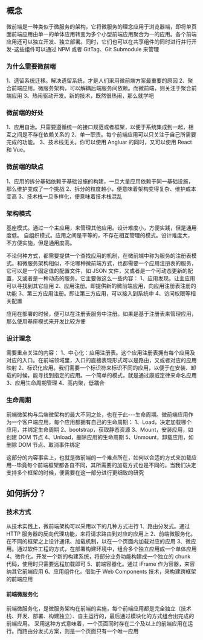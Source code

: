 ## 概念

微前端是一种类似于微服务的架构，它将微服务的理念应用于浏览器端，即将单页面前端应用由单一的单体应用转变为多个小型前端应用聚合为一的应用。各个前端应用还可以独立开发、独立部署。同时，它们也可以在共享组件的同时进行并行开发-这些组件可以通过 NPM 或者 GitTag、Git Submodule 来管理

### 为什么需要微前端

1、遗留系统迁移。解决遗留系统，才是人们采用微前端方案最重要的原因
2、聚合前端应用。微服务架构，可以解耦后端服务间依赖。而微前端，则关注于聚合前端应用
3、热闹驱动开发。新的技术，既然很热闹，那么就学吧

### 微前端的好处

1、应用自治。只需要遵循统一的接口规范或者框架，以便于系统集成到一起，相互之间是不存在依赖关系的
2、单一职责。每个前端应用可以只关注于自己所需要完成的功能。
3、技术栈无关。你可以使用 Angluar 的同时，又可以使用 React 和 Vue。

### 微前端的缺点

1、应用的拆分基础依赖于基础设施的构建，一旦大量应用依赖于同一基础设施，那么维护变成了一个挑战
2、拆分的粒度越小，便意味着架构变得复杂、维护成本变高
3、技术栈一旦多样化，便意味着技术栈混乱

### 架构模式

基座模式。通过一个主应用，来管理其他应用。设计难度小，方便实践，但是通用度低。
自组织模式。应用之间是平等的，不存在相互管理的模式。设计难度大，不方便实施，但是通用度高。

不论何种方式，都需要提供一个查找应用的机制，在微前端中称为服务的注册表模式。和微服务架构相似，不论哪种微前端方式，也都需要一个应用注册表的服务，它可以是一个固定值的配置文件，如 JSON 文件，又或者是一个可动态更新的配置，又或者是一种动态的服务。它主要做这么一些内容：
1、应用发现。让主应用可以寻找到其它应用
2、应用注册。即提供新的微前端应用，向应用注册表注册的功能
3、第三方应用注册。即让第三方应用，可以接入到系统中
4、访问权限等相关配置

应用在部署的时候，便可以在注册表服务中注册。如果是基于注册表来管理应用，那么使用基座模式来开发比较方便

### 设计理念

需要重点关注的内容：
1、中心化：应用注册表。这个应用注册表拥有每个应用及对应的入口。在前端领域里，入口的直接表现形式可以是路由，又或者对应的应用映射
2、标识化应用。我们需要一个标识符来标识不同的应用，以便于在安装、卸载的时候，能寻找到指定的应用。一个简单的模式，就是通过康威定律来命名应用
3、应用生命周期管理
4、高内聚，低耦合

### 生命周期

前端微架构与后端微架构的最大不同之处，也在于此---生命周期。微前端应用作为一个客户端应用，每个应用都拥有自己的生命周期：
1、Load，决定加载哪个应用，并绑定生命周期
2、bootstrap，获取静态资源
3、Mount，安装应用，如创建 DOM 节点
4、Unload，删除应用的生命周期
5、Unmount，卸载应用，如删除 DOM 节点、取消事件绑定

这部分的内容事实上，也就是微前端的一个难点所在，如何以合适的方式来加载应用--毕竟每个前端框架都各自不同，其所需要的加载方式也是不同的。当我们决定支持多个框架的时候，便需要在这一部分进行更细致的研究

## 如何拆分？

### 技术方式

从技术实践上，微前端架构可以采用以下的几种方式进行
1、路由分发式。通过 HTTP 服务器的反向代理功能，来将请求路由到对应的应用上
2、前端微服务化。在不同的框架之上设计通讯、加载机制，以在一个页面内加载对应的应用
3、微应用。通过软件工程的方式，在部署构建环境中，组合多个独立应用成一个单体应用
4、微件化。开发一个新的构建系统，将部分业务功能构建成一个独立的 chunk 代码，使用时只需要远程加载即可
5、前端容器化。通过 iFrame 作为容器，来容纳其它前端应用
6、应用组件化。借助于 Web Components 技术，来构建跨框架的前端应用

#### 前端微服务化

前端微服务化，是微服务架构在前端的实施，每个前端应用都是完全独立（技术栈、开发、部署、构建独立）、自主运行的，最后通过模块化的方式组合出完成的前端应用。
采用这种方式意味着，一个页面同时存在二个及以上的前端应用在运行。而路由分发式方案，则是一个页面只有一个唯一应用
